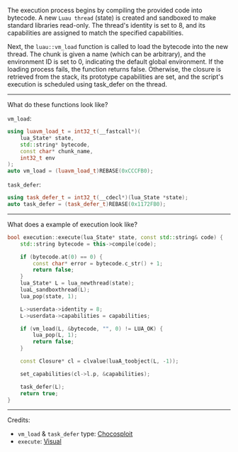The execution process begins by compiling the provided code into bytecode. A new `Luau thread` (state) is created and sandboxed to make standard libraries read-only. The thread's identity is set to 8, and its capabilities are assigned to match the specified capabilities.

Next, the `luau::vm_load` function is called to load the bytecode into the new thread. The chunk is given a name (which can be arbitrary), and the environment ID is set to 0, indicating the default global environment. If the loading process fails, the function returns false. Otherwise, the closure is retrieved from the stack, its prototype capabilities are set, and the script's execution is scheduled using task_defer on the thread.

--- 
What do these functions look like?

`vm_load`:

```cpp
using luavm_load_t = int32_t(__fastcall*)(
	lua_State* state, 
	std::string* bytecode, 
	const char* chunk_name, 
	int32_t env
); 
auto vm_load = (luavm_load_t)REBASE(0xCCCFB0);
```

`task_defer`:

```cpp
using task_defer_t = int32_t(__cdecl*)(lua_State *state);
auto task_defer = (task_defer_t)REBASE(0x1172FB0);
```
--- 

What does a example of execution look like?

```cpp
bool execution::execute(lua_State* state, const std::string& code) {
    std::string bytecode = this->compile(code);

    if (bytecode.at(0) == 0) {
        const char* error = bytecode.c_str() + 1;
        return false;
    }
    lua_State* L = lua_newthread(state);
    luaL_sandboxthread(L);
    lua_pop(state, 1);

    L->userdata->identity = 8;
    L->userdata->capabilities = capabilities;

    if (vm_load(L, &bytecode, "", 0) != LUA_OK) {
        lua_pop(L, 1);
        return false;
    }

    const Closure* cl = clvalue(luaA_toobject(L, -1));

    set_capabilities(cl->l.p, &capabilities);

    task_defer(L);
    return true;
}
```

--- 

Credits:
   -  `vm_load` & `task_defer` type: [Chocosploit](https://github.com/Pixeluted/Chocosploit/blob/f2a515f9b6fdc12e0b3676f4e0289e6d92e723b1/OffsetsAndFunctions.hpp#L220)
   -  `execute`: [Visual](https://discord.gg/9ZbdreSP8r)
